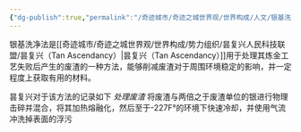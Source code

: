 ```yaml
---
{"dg-publish":true,"permalink":"/奇迹城市/奇迹之城世界观/世界构成/人文/银基洗净法/","dgPassFrontmatter":true}
---
```


银基洗净法是[[奇迹城市/奇迹之城世界观/世界构成/势力组织/昙复兴人民科技联盟/昙复兴（Tan Ascendancy）\|昙复兴（Tan Ascendancy）]]用于处理其炼金工艺失败后产生的废渣的一种方法，能够削减废渣对于周围环境稳定的影响，并一定程度上获取有用的材料。

昙复兴对于该方法的记录如下
*处理废渣*
将废渣与两倍之于废渣单位的银进行物理击碎并混合，将其加热熔融化，然后至于-227F°的环境下快速冷却，并使用气流冲洗掉表面的浮污
